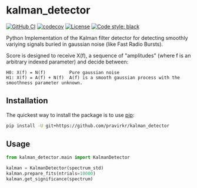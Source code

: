 # kalman_detector

[![GitHub CI](https://github.com/pravirkr/kalman_detector/actions/workflows/ci.yml/badge.svg?branch=main)](https://github.com/pravirkr/kalman_detector/actions/workflows/ci.yml)
[![codecov](https://app.codecov.io/gh/pravirkr/kalman_detector/branch/main/graph/badge.svg)](https://app.codecov.io/gh/pravirkr/kalman_detector)
[![License](https://img.shields.io/github/license/pravirkr/kalman_detector)](https://github.com/pravirkr/kalman_detector/blob/main/LICENSE)
[![Code style: black](https://img.shields.io/badge/code%20style-black-000000.svg)](https://github.com/psf/black)

Python Implementation of the Kalman filter detector for detecting smoothly variying signals buried in gaussian noise (like Fast Radio Bursts). 

Score is designed to receive X(f), a sequence of "amplitudes" (where f is an arbitrary indexed parameter) and decide between:

```
H0: X(f) = N(f)         Pure gaussian noise
H1: X(f) = A(f) + N(f)  A(f) is a smooth gaussian process with the smoothness parameter unknown. 
```

## Installation

The quickest way to install the package is to use [pip](https://pip.pypa.io):

```bash
pip install -U git+https://github.com/pravirkr/kalman_detector
```

## Usage

```python
from kalman_detector.main import KalmanDetector

kalman = KalmanDetector(spectrum_std)
kalman.prepare_fits(ntrials=10000)
kalman.get_significance(spectrum)
```
